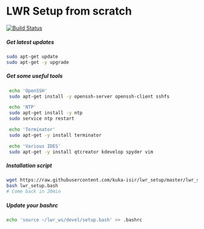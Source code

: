 # LWR Setup from scratch

[![Build Status](https://travis-ci.org/kuka-isir/lwr_setup.svg?branch=master)](https://travis-ci.org/kuka-isir/lwr_setup)

##### Get latest updates
```bash
sudo apt-get update
sudo apt-get -y upgrade
```
##### Get some useful tools
```bash
 echo 'OpenSSH'
 sudo apt-get install -y openssh-server openssh-client sshfs

 echo 'NTP'
 sudo apt-get install -y ntp
 sudo service ntp restart

 echo 'Terminator'
 sudo apt-get -y install terminator

 echo 'Various IDES'
 sudo apt-get -y install qtcreator kdevelop spyder vim
```
##### Installation script
```bash
wget https://raw.githubusercontent.com/kuka-isir/lwr_setup/master/lwr_setup.bash
bash lwr_setup.bash
# Come back in 20min
```

##### Update your bashrc
```bash
echo 'source ~/lwr_ws/devel/setup.bash' >> .bashrc
```
